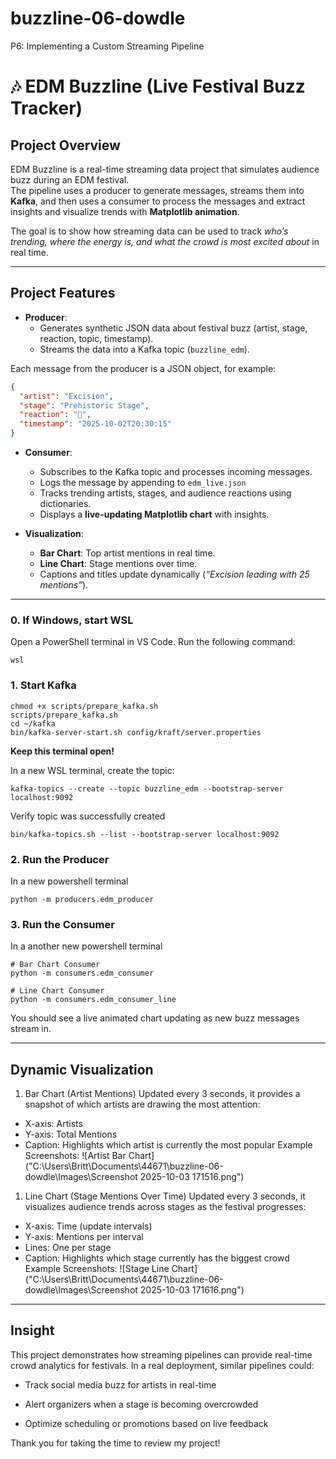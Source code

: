 # buzzline-06-dowdle
P6: Implementing a Custom Streaming Pipeline

# 🎶 EDM Buzzline (Live Festival Buzz Tracker)

## Project Overview
EDM Buzzline is a real-time streaming data project that simulates audience buzz during an EDM festival.  
The pipeline uses a producer to generate messages, streams them into **Kafka**, and then uses a consumer to process the messages and extract insights and visualize trends with **Matplotlib animation**.  

The goal is to show how streaming data can be used to track *who’s trending, where the energy is, and what the crowd is most excited about* in real time.  

---

## Project Features
- **Producer**:  
  - Generates synthetic JSON data about festival buzz (artist, stage, reaction, topic, timestamp).  
  - Streams the data into a Kafka topic (`buzzline_edm`).

Each message from the producer is a JSON object, for example:

```json
{
  "artist": "Excision",
  "stage": "Prehistoric Stage",
  "reaction": "🦖",
  "timestamp": "2025-10-02T20:30:15"
}
```  

- **Consumer**:  
  - Subscribes to the Kafka topic and processes incoming messages. 
  - Logs the message by appending to `edm_live.json` 
  - Tracks trending artists, stages, and audience reactions using dictionaries.  
  - Displays a **live-updating Matplotlib chart** with insights.  

- **Visualization**:  
  - **Bar Chart**: Top artist mentions in real time. 
  - **Line Chart**: Stage mentions over time.  
  - Captions and titles update dynamically (*“Excision leading with 25 mentions”*).  

---

### 0. If Windows, start WSL
Open a PowerShell terminal in VS Code. Run the following command:
```
wsl
```

### 1. Start Kafka
```
chmod +x scripts/prepare_kafka.sh
scripts/prepare_kafka.sh
cd ~/kafka
bin/kafka-server-start.sh config/kraft/server.properties
```
**Keep this terminal open!**

In a new WSL terminal, create the topic:
```
kafka-topics --create --topic buzzline_edm --bootstrap-server localhost:9092
```

Verify topic was successfully created
```
bin/kafka-topics.sh --list --bootstrap-server localhost:9092
```

### 2. Run the Producer
In a new powershell terminal
```
python -m producers.edm_producer
```

### 3. Run the Consumer
In a another new powershell terminal
``` 
# Bar Chart Consumer
python -m consumers.edm_consumer
```
``` 
# Line Chart Consumer
python -m consumers.edm_consumer_line
```

You should see a live animated chart updating as new buzz messages stream in.

****

## Dynamic Visualization
1. Bar Chart (Artist Mentions)
  Updated every 3 seconds, it provides a snapshot of which artists are drawing the most attention:
  * X-axis: Artists
  * Y-axis: Total Mentions
  * Caption: Highlights which artist is currently the most popular
Example Screenshots:
![Artist Bar Chart]("C:\Users\Britt\Documents\44671\buzzline-06-dowdle\Images\Screenshot 2025-10-03 171516.png")
1. Line Chart (Stage Mentions Over Time)
  Updated every 3 seconds, it visualizes audience trends across stages as the festival progresses: 
  * X-axis: Time (update intervals)
  * Y-axis: Mentions per interval
  * Lines: One per stage
  * Caption: Highlights which stage currently has the biggest crowd
Example Screenshots:
![Stage Line Chart]("C:\Users\Britt\Documents\44671\buzzline-06-dowdle\Images\Screenshot 2025-10-03 171616.png")

****
## Insight
This project demonstrates how streaming pipelines can provide real-time crowd analytics for festivals. In a real deployment, similar pipelines could:

- Track social media buzz for artists in real-time

- Alert organizers when a stage is becoming overcrowded

- Optimize scheduling or promotions based on live feedback

Thank you for taking the time to review my project!

